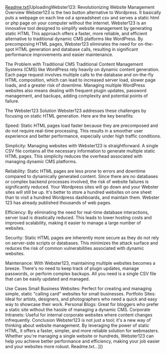 [Readme.txt](https://github.com/jacksdm/Webster123/files/15345271/Readme.txt)[UploadingWebster123: Revolutionizing Website Management
Overview
Webster123 is the two button alternative to Wordpress. It basically puts a webpage on each line od a spreadsheet csv and serves a static html or php page on your computer without the internet. Webster123 is an innovative tool designed to simplify website management by generating static HTML  This approach offers a faster, more reliable, and efficient alternative to traditional dynamic CMS platforms like WordPress. By precomposing HTML pages, Webster123 eliminates the need for on-the-spot HTML generation and database calls, resulting in significant performance improvements and easier maintenance.

The Problem with Traditional CMS
Traditional Content Management Systems (CMS) like WordPress rely heavily on dynamic content generation. Each page request involves multiple calls to the database and on-the-fly HTML composition, which can lead to increased server load, slower page loads, and a greater risk of downtime. Managing multiple WordPress websites also means dealing with frequent plugin updates, password management, and backups, adding complexity and potential points of failure.

The Webster123 Solution
Webster123 addresses these challenges by focusing on static HTML generation. Here are the key benefits:

Speed: Static HTML pages load faster because they are precomposed and do not require real-time processing. This results in a smoother user experience and better performance, especially under high traffic conditions.

Simplicity: Managing websites with Webster123 is straightforward. A single CSV file contains all the necessary information to generate multiple static HTML pages. This simplicity reduces the overhead associated with managing dynamic CMS platforms.

Reliability: Static HTML pages are less prone to errors and downtime compared to dynamically generated content. Since there are no databases or complex backend processes involved, the risk of website failures is significantly reduced. Your Wordpress sites will go down and your Webster sites will still be up. It's better to store a hundred websites on one sheet than to visit a hundred Wordpress dashboards, and maintain them. Webster 123 has already published thousands of web pages.

Efficiency: By eliminating the need for real-time database interactions, server load is drastically reduced. This leads to lower hosting costs and improved scalability, making it easier to manage a large number of websites.

Security: Static HTML pages are inherently more secure as they do not rely on server-side scripts or databases. This minimizes the attack surface and reduces the risk of common vulnerabilities associated with dynamic websites.

Maintenance: With Webster123, maintaining multiple websites becomes a breeze. There's no need to keep track of plugin updates, manage passwords, or perform complex backups. All you need is a single CSV file that can be easily updated and managed.

Use Cases
Small Business Websites: Perfect for creating and managing simple, static "calling card" websites for small businesses.
Portfolio Sites: Ideal for artists, designers, and photographers who need a quick and easy way to showcase their work.
Personal Blogs: Great for bloggers who prefer a static site without the hassle of managing a dynamic CMS.
Corporate Intranets: Useful for internal corporate websites where content changes infrequently.
Conclusion
Webster123 is not just a tool; it's a new way of thinking about website management. By leveraging the power of static HTML, it offers a faster, simpler, and more reliable solution for webmasters. Whether you're managing a single website or hundreds, Webster123 can help you achieve better performance and efficiency, making your job easier and your websites more robust. Readme.txt…]()
